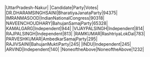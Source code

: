  
|UttarPradesh-Nakur|
|Candidate|Party|Votes|
|DR.DHARAMSINGHSAINI|BharatiyaJanataParty|94375|
|IMRANMASOOD|IndianNationalCongress|90318|
|NAVEENCHOUDHARY|BahujanSamajParty|65328|
|KAMALGARG|Independent|944|
|VIJAYPALSINGH|Independent|814|
|RAJPALSINGH|Independent|813|
|RAMKUMAR|RashtriyaLokDal|783|
|PARVESHKUMAR|AmbedkarSamajParty|295|
|RAJIVSAINI|BahujanMuktiParty|245|
|INDU|Independent|245|
|ARVIND|Independent|140|
|NoneoftheAbove|NoneoftheAbove|1232|
